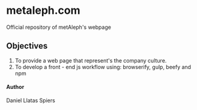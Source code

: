 # metaleph.com
Official repository of metAleph's webpage

## Objectives
01. To provide a web page that represent's the company culture.
02. To develop a front - end js workflow using: browserify, gulp, beefy and npm  

#### Author
Daniel Llatas Spiers